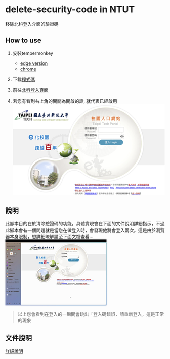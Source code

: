 # delete-security-code in NTUT
移除北科登入介面的驗證碼

## How to use
1. 安裝tempermonkey
    - [edge version](https://microsoftedge.microsoft.com/addons/detail/%E7%AF%A1%E6%94%B9%E7%8C%B4/iikmkjmpaadaobahmlepeloendndfphd?hl=zh-TW)
    - [chrome](https://chrome.google.com/webstore/detail/tampermonkey/dhdgffkkebhmkfjojejmpbldmpobfkfo?hl=zh-TW)
2. 下載[程式碼](https://greasyfork.org/zh-CN/scripts/471454-delete-security-code)

3. 前往[北科登入頁面](https://nportal.ntut.edu.tw/index.do)
4. 若您有看到右上角的開關為開啟的話, 就代表已經啟用
![](./docs/success.png)

## 說明
此腳本目的在於清除驗證碼的功能，具體實現會在下面的文件說明詳細指示，不過此腳本會有一個問題就是當您在做登入時，會發現他將會登入兩次。這是由於瀏覽器本身限制，想詳細瞭解請至下面文檔查看...
![](./docs/output.gif)
> 以上您會看到在登入的一瞬間會跳出「登入碼錯誤，請重新登入，這是正常的現象

## 文件說明
[詳細說明](./docs/package.md)
